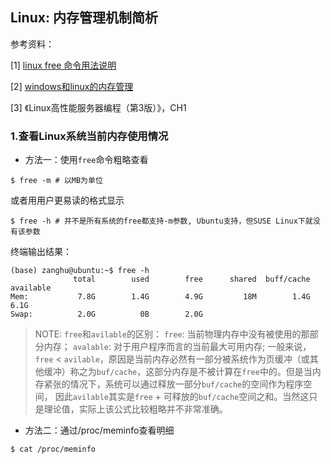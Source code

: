 ## Linux: 内存管理机制简析

参考资料：

\[1\] [linux free 命令用法说明](https://www.imooc.com/article/26314)

\[2\] [windows和linux的内存管理](https://www.cnblogs.com/dartagnan/archive/2011/06/15/2126880.html)

\[3\] 《Linux高性能服务器编程（第3版）》，CH1

### 1.查看Linux系统当前内存使用情况

* 方法一：使用`free`命令粗略查看

```shell
$ free -m # 以MB为单位
```

或者用用户更易读的格式显示

```shell
$ free -h # 并不是所有系统的free都支持-m参数, Ubuntu支持，但SUSE Linux下就没有该参数
```

终端输出结果：
```shell
(base) zanghu@ubuntu:~$ free -h
              total        used        free      shared  buff/cache   available
Mem:           7.8G        1.4G        4.9G         18M        1.4G        6.1G
Swap:          2.0G          0B        2.0G
```

> NOTE: `free`和`avilable`的区别：
> `free`: 当前物理内存中没有被使用的那部分内存；
> `avalable`: 对于用户程序而言的当前最大可用内存; 
> 一般来说，`free` < `avilable`，原因是当前内存必然有一部分被系统作为页缓冲（或其他缓冲）称之为`buf/cache`，这部分内存是不被计算在`free`中的。但是当内存紧张的情况下，系统可以通过释放一部分`buf/cache`的空间作为程序空间，
> 因此`avilable`其实是`free` + 可释放的`buf/cache`空间之和。当然这只是理论值，实际上该公式比较粗略并不非常准确。

* 方法二：通过/proc/meminfo查看明细

```shell
$ cat /proc/meminfo
```